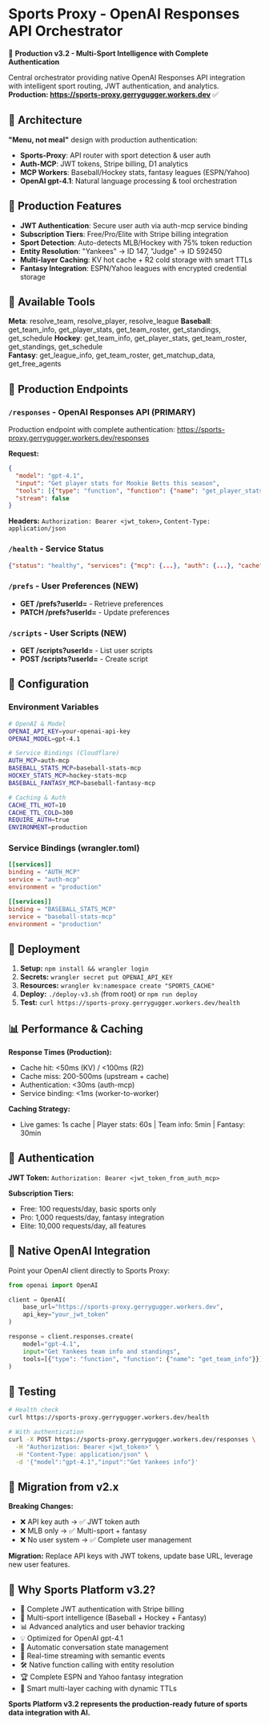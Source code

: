 # Sports Proxy - OpenAI Responses API Orchestrator

🚀 **Production v3.2 - Multi-Sport Intelligence with Complete Authentication**

Central orchestrator providing native OpenAI Responses API integration with intelligent sport routing, JWT authentication, and analytics. **Production: https://sports-proxy.gerrygugger.workers.dev** ✅

## 🎯 Architecture

**"Menu, not meal"** design with production authentication:
- **Sports-Proxy**: API router with sport detection & user auth
- **Auth-MCP**: JWT tokens, Stripe billing, D1 analytics  
- **MCP Workers**: Baseball/Hockey stats, fantasy leagues (ESPN/Yahoo)
- **OpenAI gpt-4.1**: Natural language processing & tool orchestration

## 🚀 Production Features

- **JWT Authentication**: Secure user auth via auth-mcp service binding
- **Subscription Tiers**: Free/Pro/Elite with Stripe billing integration
- **Sport Detection**: Auto-detects MLB/Hockey with 75% token reduction
- **Entity Resolution**: "Yankees" → ID 147, "Judge" → ID 592450
- **Multi-layer Caching**: KV hot cache + R2 cold storage with smart TTLs
- **Fantasy Integration**: ESPN/Yahoo leagues with encrypted credential storage

## 🔧 Available Tools

**Meta**: resolve_team, resolve_player, resolve_league
**Baseball**: get_team_info, get_player_stats, get_team_roster, get_standings, get_schedule
**Hockey**: get_team_info, get_player_stats, get_team_roster, get_standings, get_schedule  
**Fantasy**: get_league_info, get_team_roster, get_matchup_data, get_free_agents

## 📡 Production Endpoints

### `/responses` - OpenAI Responses API (PRIMARY)
Production endpoint with complete authentication: https://sports-proxy.gerrygugger.workers.dev/responses

**Request:**
```json
{
  "model": "gpt-4.1",
  "input": "Get player stats for Mookie Betts this season",
  "tools": [{"type": "function", "function": {"name": "get_player_stats"}}],
  "stream": false
}
```

**Headers:** `Authorization: Bearer <jwt_token>`, `Content-Type: application/json`

### `/health` - Service Status
```json
{"status": "healthy", "services": {"mcp": {...}, "auth": {...}, "cache": {...}}}
```

### `/prefs` - User Preferences (NEW)
- **GET /prefs?userId=<id>** - Retrieve preferences
- **PATCH /prefs?userId=<id>** - Update preferences

### `/scripts` - User Scripts (NEW)  
- **GET /scripts?userId=<id>** - List user scripts
- **POST /scripts?userId=<id>** - Create script

## 🔧 Configuration

### Environment Variables
```bash
# OpenAI & Model
OPENAI_API_KEY=your-openai-api-key
OPENAI_MODEL=gpt-4.1

# Service Bindings (Cloudflare)
AUTH_MCP=auth-mcp
BASEBALL_STATS_MCP=baseball-stats-mcp
HOCKEY_STATS_MCP=hockey-stats-mcp
BASEBALL_FANTASY_MCP=baseball-fantasy-mcp

# Caching & Auth
CACHE_TTL_HOT=10
CACHE_TTL_COLD=300
REQUIRE_AUTH=true
ENVIRONMENT=production
```

### Service Bindings (wrangler.toml)
```toml
[[services]]
binding = "AUTH_MCP"
service = "auth-mcp"
environment = "production"

[[services]]
binding = "BASEBALL_STATS_MCP"
service = "baseball-stats-mcp"
environment = "production"
```

## 🚀 Deployment

1. **Setup:** `npm install && wrangler login`
2. **Secrets:** `wrangler secret put OPENAI_API_KEY`
3. **Resources:** `wrangler kv:namespace create "SPORTS_CACHE"`
4. **Deploy:** `./deploy-v3.sh` (from root) or `npm run deploy`
5. **Test:** `curl https://sports-proxy.gerrygugger.workers.dev/health`

## 📊 Performance & Caching

**Response Times (Production):**
- Cache hit: <50ms (KV) / <100ms (R2)
- Cache miss: 200-500ms (upstream + cache)
- Authentication: <30ms (auth-mcp)
- Service binding: <1ms (worker-to-worker)

**Caching Strategy:**
- Live games: 1s cache | Player stats: 60s | Team info: 5min | Fantasy: 30min

## 🔐 Authentication

**JWT Token:** `Authorization: Bearer <jwt_token_from_auth_mcp>`

**Subscription Tiers:**
- Free: 100 requests/day, basic sports only
- Pro: 1,000 requests/day, fantasy integration
- Elite: 10,000 requests/day, all features

## 🎯 Native OpenAI Integration

Point your OpenAI client directly to Sports Proxy:

```python
from openai import OpenAI

client = OpenAI(
    base_url="https://sports-proxy.gerrygugger.workers.dev",
    api_key="your_jwt_token"
)

response = client.responses.create(
    model="gpt-4.1",
    input="Get Yankees team info and standings",
    tools=[{"type": "function", "function": {"name": "get_team_info"}}]
)
```

## 🧪 Testing

```bash
# Health check
curl https://sports-proxy.gerrygugger.workers.dev/health

# With authentication
curl -X POST https://sports-proxy.gerrygugger.workers.dev/responses \
  -H "Authorization: Bearer <jwt_token>" \
  -H "Content-Type: application/json" \
  -d '{"model":"gpt-4.1","input":"Get Yankees info"}'
```

## 🔄 Migration from v2.x

**Breaking Changes:**
- ❌ API key auth → ✅ JWT token auth
- ❌ MLB only → ✅ Multi-sport + fantasy
- ❌ No user system → ✅ Complete user management

**Migration:** Replace API keys with JWT tokens, update base URL, leverage new user features.

## 🌟 Why Sports Platform v3.2?

- 🔐 Complete JWT authentication with Stripe billing
- 🚀 Multi-sport intelligence (Baseball + Hockey + Fantasy)
- 📊 Advanced analytics and user behavior tracking
- 💡 Optimized for OpenAI gpt-4.1
- 🔄 Automatic conversation state management
- 📡 Real-time streaming with semantic events
- 🛠️ Native function calling with entity resolution
- 🏆 Complete ESPN and Yahoo fantasy integration
- 💾 Smart multi-layer caching with dynamic TTLs

**Sports Platform v3.2 represents the production-ready future of sports data integration with AI.**